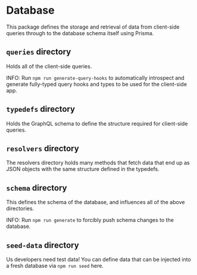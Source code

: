 # Database

This package defines the storage and retrieval of data from client-side queries through to the database schema itself using Prisma.

## `queries` directory

Holds all of the client-side queries.

INFO: Run `npm run generate-query-hooks` to automatically introspect and generate fully-typed query hooks and types to be used for the client-side app.

## `typedefs` directory

Holds the GraphQL schema to define the structure required for client-side queries.

## `resolvers` directory

The resolvers directory holds many methods that fetch data that end up as JSON objects with the same structure defined in the typedefs.

## `schema` directory

This defines the schema of the database, and influences all of the above directories.

INFO: Run `npm run generate` to forcibly push schema changes to the database.

## `seed-data` directory

Us developers need test data! You can define data that can be injected into a fresh database via `npm run seed` here.

